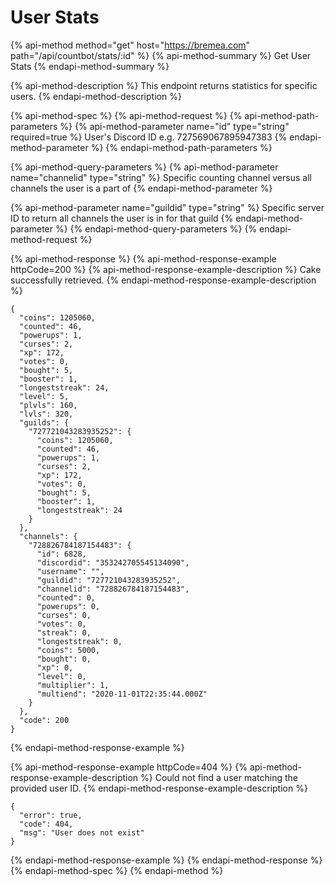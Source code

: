 # User Stats

{% api-method method="get" host="https://bremea.com" path="/api/countbot/stats/:id" %}
{% api-method-summary %}
Get User Stats
{% endapi-method-summary %}

{% api-method-description %}
This endpoint returns statistics for specific users.
{% endapi-method-description %}

{% api-method-spec %}
{% api-method-request %}
{% api-method-path-parameters %}
{% api-method-parameter name="id" type="string" required=true %}
User's Discord ID e.g. 727569067895947383
{% endapi-method-parameter %}
{% endapi-method-path-parameters %}

{% api-method-query-parameters %}
{% api-method-parameter name="channelid" type="string" %}
Specific counting channel versus all channels the user is a part of
{% endapi-method-parameter %}

{% api-method-parameter name="guildid" type="string" %}
Specific server ID to return all channels the user is in for that guild
{% endapi-method-parameter %}
{% endapi-method-query-parameters %}
{% endapi-method-request %}

{% api-method-response %}
{% api-method-response-example httpCode=200 %}
{% api-method-response-example-description %}
Cake successfully retrieved.
{% endapi-method-response-example-description %}

```
{
  "coins": 1205060,
  "counted": 46,
  "powerups": 1,
  "curses": 2,
  "xp": 172,
  "votes": 0,
  "bought": 5,
  "booster": 1,
  "longeststreak": 24,
  "level": 5,
  "plvls": 160,
  "lvls": 320,
  "guilds": {
    "727721043283935252": {
      "coins": 1205060,
      "counted": 46,
      "powerups": 1,
      "curses": 2,
      "xp": 172,
      "votes": 0,
      "bought": 5,
      "booster": 1,
      "longeststreak": 24
    }
  },
  "channels": {
    "728826784187154483": {
      "id": 6828,
      "discordid": "353242705545134090",
      "username": "",
      "guildid": "727721043283935252",
      "channelid": "728826784187154483",
      "counted": 0,
      "powerups": 0,
      "curses": 0,
      "votes": 0,
      "streak": 0,
      "longeststreak": 0,
      "coins": 5000,
      "bought": 0,
      "xp": 0,
      "level": 0,
      "multiplier": 1,
      "multiend": "2020-11-01T22:35:44.000Z"
    }
  },
  "code": 200
}
```
{% endapi-method-response-example %}

{% api-method-response-example httpCode=404 %}
{% api-method-response-example-description %}
Could not find a user matching the provided user ID.
{% endapi-method-response-example-description %}

```
{
  "error": true,
  "code": 404,
  "msg": "User does not exist"
}
```
{% endapi-method-response-example %}
{% endapi-method-response %}
{% endapi-method-spec %}
{% endapi-method %}




